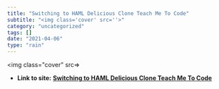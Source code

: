 ```yaml
---
title: "Switching to HAML Delicious Clone Teach Me To Code"
subtitle: "<img class='cover' src=''>"
category: "uncategorized"
tags: []
date: "2021-04-06"
type: "rain"
---
```

<img class="cover" src=>


* **Link to site:** **[Switching to HAML Delicious Clone Teach Me To Code](http://teachmetocode.com/screencasts/switching-to-haml-delicious-clone)**
